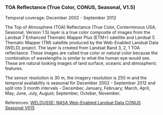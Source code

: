 ### TOA Reflectance (True Color, CONUS, Seasonal, V1.5)
Temporal coverage: December 2002 - September 2012

The Top of Atmosphere (TOA) Reflectance (True Color, Conterminous USA, Seasonal, Version 1.5) layer is a true color composite of images from the Landsat 7 Enhanced Thematic Mapper Plus (ETM+) satellite and Landsat 5 Thematic Mapper (TM) satellite produced by the Web-Enabled Landsat Data (WELD) project. The layer is created from Landsat Band 3, 2, 1 TOA reflectance. These images are called true color or natural color because the combination of wavelengths is similar to what the human eye would see. These are natural looking images of land surface, oceanic and atmospheric features.

The sensor resolution is 30 m, the imagery resolution is 250 m and the temporal availability is seasonal for December 2002 - September 2012 and split into 3 month intervals - December, January, February; March, April, May; June, July, August; September, October, November.

References: [WELDUSSE: NASA Web-Enabled Landsat Data CONUS Seasonal V015](https://lpdaac.usgs.gov/dataset_discovery/measures/measures_products_table/weldusse_v015)
